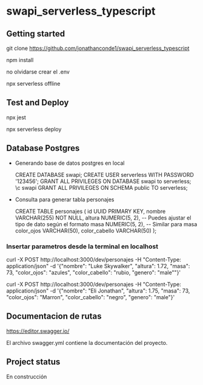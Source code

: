 # swapi_serverless_typescript

## Getting started
git clone https://github.com/jonathanconde1/swapi_serverless_typescript

npm install

no olvidarse crear el .env

npx serverless offline

## Test and Deploy
npx jest

npx serverless deploy

## Database Postgres

* Generando base de datos postgres en local

  CREATE DATABASE swapi;
  CREATE USER serverless WITH PASSWORD '123456';
  GRANT ALL PRIVILEGES ON DATABASE swapi to serverless;
  \c swapi
  GRANT ALL PRIVILEGES ON SCHEMA public TO serverless;

* Consulta para generar tabla personajes

  CREATE TABLE personajes (
    id UUID PRIMARY KEY,
    nombre VARCHAR(255) NOT NULL,
    altura NUMERIC(5, 2),  -- Puedes ajustar el tipo de dato según el formato
    masa NUMERIC(5, 2),    -- Similar para masa
    color_ojos VARCHAR(50),
    color_cabello VARCHAR(50)
  );


### Insertar parametros desde la terminal en localhost
curl -X POST http://localhost:3000/dev/personajes -H "Content-Type: application/json" -d '{"nombre": "Luke Skywalker", "altura": 1.72, "masa": 73, "color_ojos": "azules", "color_cabello": "rubio, "genero": "male""}'

curl -X POST http://localhost:3000/dev/personajes -H "Content-Type: application/json" -d '{"nombre": "Eli Jonathan", "altura": 1.75, "masa": 73, "color_ojos": "Marron", "color_cabello": "negro", "genero": "male"}'

## Documentacion de rutas

https://editor.swagger.io/

El archivo swagger.yml contiene la documentación del proyecto.

## Project status
En construcción
